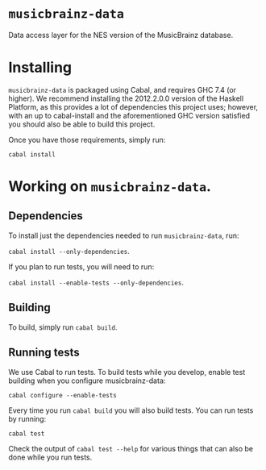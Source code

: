 # `musicbrainz-data`

Data access layer for the NES version of the MusicBrainz database.

# Installing

`musicbrainz-data` is packaged using Cabal, and requires GHC 7.4 (or higher). We
recommend installing the 2012.2.0.0 version of the Haskell Platform, as this
provides a lot of dependencies this project uses; however, with an up to
cabal-install and the aforementioned GHC version satisfied you should also be
able to build this project.

Once you have those requirements, simply run:

`cabal install`

# Working on `musicbrainz-data`.

## Dependencies

To install just the dependencies needed to run `musicbrainz-data`, run:

`cabal install --only-dependencies`.

If you plan to run tests, you will need to run:

`cabal install --enable-tests --only-dependencies`.

## Building

To build, simply run `cabal build`.

## Running tests

We use Cabal to run tests. To build tests while you develop, enable test
building when you configure musicbrainz-data:

`cabal configure --enable-tests`

Every time you run `cabal build` you will also build tests. You can run tests by
running:

`cabal test`

Check the output of `cabal test --help` for various things that can also be done
while you run tests.
